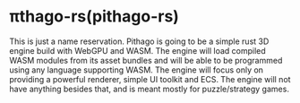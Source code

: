 # πtha**go**-rs(pithago-rs)
This is just a name reservation.
Pithago is going to be a simple rust 3D engine build with WebGPU and WASM. The engine will load compiled WASM modules from its asset bundles and will be able to be programmed using any language supporting WASM. The engine will focus only on providing a powerful renderer, simple UI toolkit and ECS. The engine will not have anything besides that, and is meant mostly for puzzle/strategy games. 
